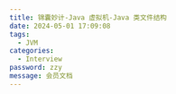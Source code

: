 ```yaml
---
title: 锦囊妙计-Java 虚拟机-Java 类文件结构
date: 2024-05-01 17:09:08
tags: 
  - JVM 
categories: 
  - Interview
password: zzy   
message: 会员文档
---
```


